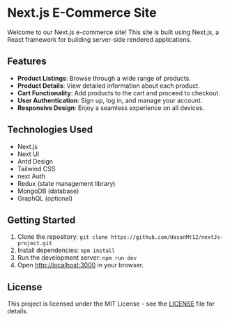 # Next.js E-Commerce Site

Welcome to our Next.js e-commerce site! This site is built using Next.js, a React framework for building server-side rendered applications.

## Features
- **Product Listings**: Browse through a wide range of products.
- **Product Details**: View detailed information about each product.
- **Cart Functionality**: Add products to the cart and proceed to checkout.
- **User Authentication**: Sign up, log in, and manage your account.
- **Responsive Design**: Enjoy a seamless experience on all devices.

## Technologies Used
- Next.js
- Next UI
- Antd Design
- Tailwind CSS
- next Auth
- Redux (state management library)
- MongoDB (database)
- GraphQL (optional)

## Getting Started
1. Clone the repository: `git clone https://github.com/HasanMt12/nextJs-project.git`
2. Install dependencies: `npm install`
3. Run the development server: `npm run dev`
4. Open [http://localhost:3000](http://localhost:3000) in your browser.



## License
This project is licensed under the MIT License - see the [LICENSE](LICENSE) file for details.
